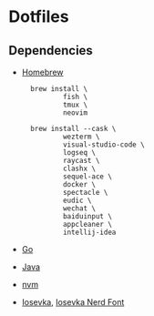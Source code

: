 # Dotfiles

## Dependencies

- [Homebrew](https://brew.sh/)
        
        brew install \
                fish \
                tmux \
                neovim

        brew install --cask \
                wezterm \
                visual-studio-code \
                logseq \
                raycast \
                clashx \
                sequel-ace \
                docker \
                spectacle \
                eudic \
                wechat \
                baiduinput \
                appcleaner \
                intellij-idea

- [Go](https://go.dev/dl/)
- [Java](https://www.oracle.com/java/technologies/downloads/#jdk18-mac)
- [nvm](https://github.com/nvm-sh/nvm)
- [Iosevka](https://github.com/be5invis/Iosevka/releases), [Iosevka Nerd Font](https://github.com/ryanoasis/nerd-fonts/releases)
